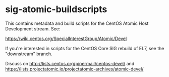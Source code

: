 # sig-atomic-buildscripts

This contains metadata and build scripts for the CentOS Atomic Host
Development stream.  See:

https://wiki.centos.org/SpecialInterestGroup/Atomic/Devel

If you're interested in scripts for the CentOS Core SIG rebuild
of EL7, see the "downstream" branch.

Discuss on http://lists.centos.org/pipermail/centos-devel/
and https://lists.projectatomic.io/projectatomic-archives/atomic-devel/



